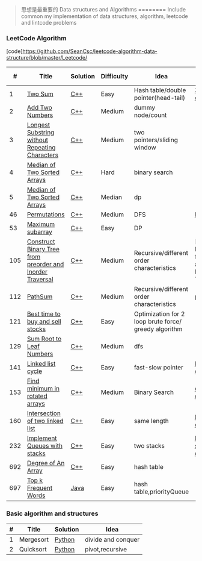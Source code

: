 > 思想是最重要的
Data structures and Algorithms
========
Include common my implementation of data structures, algorithm, leetcode and lintcode problems
### LeetCode Algorithm

[code]https://github.com/SeanCsc/leetcode-algorithm-data-structure/blob/master/Leetcode/

| # | Title | Solution | Difficulty |Idea |Similar problem
|---| ----- | -------- | ---------- |---- |---------------
|1|[Two Sum](https://oj.leetcode.com/problems/two-sum/)| [C++](https://github.com/SeanCsc/leetcode-algorithm-data-structure/blob/master/Leetcode/two%20sum)|Easy|Hash table/double pointer(head-tail)|[3sum](https://github.com/SeanCsc/Data-Structure-and-Algorithm/blob/master/Leetcode/3sum),[3sum cloest](https://github.com/SeanCsc/Data-Structure-and-Algorithm/blob/master/Leetcode/3%20sum%20closest)
|2|[Add Two Numbers](https://leetcode.com/problems/add-two-numbers/description/)| [C++](https://github.com/SeanCsc/leetcode-algorithm-data-structure/blob/master/Leetcode/Add%20two%20numbers)|Medium|dummy node/count|
|3|[Longest Substring without Repeating Characters](https://leetcode.com/problems/longest-substring-without-repeating-characters/description/)| [C++](https://github.com/SeanCsc/Data-Structure-and-Algorithm/blob/master/Leetcode/longest%20substring%20without%20repeating%20word)|Medium|two pointers/sliding window|
|4|[Median of Two Sorted Arrays](https://leetcode.com/problems/median-of-two-sorted-arrays/description/)| [C++](https://github.com/SeanCsc/Data-Structure-and-Algorithm/blob/master/Leetcode/median%20of%20two%20sorted%20arrays)|Hard|binary search|
|5|[Median of Two Sorted Arrays](https://leetcode.com/problems/longest-palindromic-substring/description/)| [C++](https://github.com/SeanCsc/Data-Structure-and-Algorithm/blob/master/Leetcode/Longest%20Palindromic%20Substring)|Median|dp|
|46|[Permutations](https://leetcode.com/problems/permutations/description/)| [C++](https://github.com/SeanCsc/Data-Structure-and-Algorithm/blob/master/Leetcode/Permutation)|Medium|DFS|[Permutation2](https://github.com/SeanCsc/Data-Structure-and-Algorithm/blob/master/Leetcode/permutations2)
|53|[Maximum subarray](https://leetcode.com/problems/maximum-subarray/description/)| [C++](https://github.com/SeanCsc/Data-Structure-and-Algorithm/blob/master/Leetcode/maximum%20subarray)|Easy|DP|
|105|[Construct Binary Tree from preorder and Inorder Traversal](https://leetcode.com/problems/construct-binary-tree-from-preorder-and-inorder-traversal/description/)|[C++](https://github.com/SeanCsc/Data-Structure-and-Algorithm/blob/master/Leetcode/Construct%20Binary%20Tree%20from%20Preorder%20and%20Inorder%20Traversal)|Medium|Recursive/different order characteristics|[Construct Binary Tree from Inorder and Postorder Traversal]
|112|[PathSum](https://leetcode.com/problems/path-sum/)|[C++](https://github.com/SeanCsc/Data-Structure-and-Algorithm/blob/master/Leetcode/PathSum)|Medium|Recursive/different order characteristics|pathSum2,3
|121|[Best time to buy and sell stocks](https://leetcode.com/problems/best-time-to-buy-and-sell-stock/description/)| [C++](https://github.com/SeanCsc/Data-Structure-and-Algorithm/blob/master/Leetcode/Best%20time%20to%20buy%20and%20sell%20stock)|Easy|Optimization for 2 loop brute force/ greedy algorithm|
|129|[Sum Root to Leaf Numbers](https://leetcode.com/problems/best-time-to-buy-and-sell-stock/description/)| [C++](https://github.com/SeanCsc/Data-Structure-and-Algorithm/blob/master/Leetcode/Sum%20Root%20to%20Leaf%20Numbers)|Medium|dfs|
|141|[Linked list cycle](https://leetcode.com/problems/sum-root-to-leaf-numbers/description/)| [C++](https://github.com/SeanCsc/Data-Structure-and-Algorithm/blob/master/Leetcode/141%2C142%20Linked%20List%20Cycle)|Easy|fast-slow pointer|[Linked list cycle2](https://github.com/SeanCsc/Data-Structure-and-Algorithm/blob/master/Leetcode/141%2C142%20Linked%20List%20Cycle)|
|153|[Find minimum in rotated arrays](https://leetcode.com/problems/find-minimum-in-rotated-sorted-array/description/)| [C++](https://github.com/SeanCsc/Data-Structure-and-Algorithm/blob/master/Leetcode/find%20minimum%20of%20rotated%20array)|Medium|Binary Search|[consider duplicate](https://github.com/SeanCsc/Data-Structure-and-Algorithm/blob/master/Leetcode/find%20minimum%20of%20rotated%20array)|
|160|[Intersection of two linked list](https://leetcode.com/problems/intersection-of-two-linked-lists/description/)| [C++](https://github.com/SeanCsc/Data-Structure-and-Algorithm/blob/master/Leetcode/141%2C142%20Linked%20List%20Cycle)|Easy|same length|[Intersection of two arrays](https://github.com/SeanCsc/Data-Structure-and-Algorithm/blob/master/Leetcode/Intersection%20of%20two%20arrays)|
|232|[Implement Queues with stacks](https://leetcode.com/problems/implement-queue-using-stacks/description/)| [C++](https://github.com/SeanCsc/Data-Structure-and-Algorithm/blob/master/Leetcode/Intersection%20of%20Two%20Linked%20List)|Easy|two stacks|[Implement stacks with queues](https://github.com/SeanCsc/Data-Structure-and-Algorithm/blob/master/Leetcode/Implement%20stack%20using%20queue)|
|692|[Degree of An Array](https://leetcode.com/problems/degree-of-an-array/description/)| [C++](https://github.com/SeanCsc/leetcode-algorithm-data-structure/blob/master/Leetcode/Degree%20of%20an%20array)|Easy|hash table|
|697|[Top k Frequent Words](https://leetcode.com/problems/top-k-frequent-words/description/)| [Java](https://github.com/SeanCsc/Data-Structure-and-Algorithm/blob/master/Leetcode/TopKFrequent)|Easy|hash table,priorityQueue|

### Basic algorithm and structures
| # | Title | Solution | Idea |
|---| ----- | -------- | -----|
|1|Mergesort|[Python](https://github.com/SeanCsc/Data-Structure-and-Algorithm/blob/master/Data%20structures/mergesort.py)|divide and conquer|
|2|Quicksort|[Python](https://github.com/SeanCsc/Data-Structure-and-Algorithm/blob/master/Data%20structures/quick%20sort.py)|pivot,recursive|
